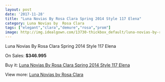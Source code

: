 ```yaml
---
layout: post
date: '2017-11-28'
title: "Luna Novias By Rosa Clara Spring 2014 Style 117 Elena"
category: Luna Novias by  Rosa Clara
tags: ["elegant","clara","demure","rosa","prom"]
image: http://img.idealgown.com/13730-thickbox_default/luna-novias-by-rosa-clara-spring-2014-style-117-elena.jpg
---
```

Luna Novias By Rosa Clara Spring 2014 Style 117 Elena

On Sales: **$346.995**
<a href="https://www.idealgown.com/en/luna-novias-by-rosa-clara/5520-luna-novias-by-rosa-clara-spring-2014-style-117-elena.html"><amp-img layout="responsive" width="600" height="600" src="//img.idealgown.com/13730-thickbox_default/luna-novias-by-rosa-clara-spring-2014-style-117-elena.jpg" alt="Luna Novias By Rosa Clara Spring 2014 Style 117 Elena 0" /></a>
<a href="https://www.idealgown.com/en/luna-novias-by-rosa-clara/5520-luna-novias-by-rosa-clara-spring-2014-style-117-elena.html"><amp-img layout="responsive" width="600" height="600" src="//img.idealgown.com/13731-thickbox_default/luna-novias-by-rosa-clara-spring-2014-style-117-elena.jpg" alt="Luna Novias By Rosa Clara Spring 2014 Style 117 Elena 1" /></a>

Buy it: [Luna Novias By Rosa Clara Spring 2014 Style 117 Elena](https://www.idealgown.com/en/luna-novias-by-rosa-clara/5520-luna-novias-by-rosa-clara-spring-2014-style-117-elena.html "Luna Novias By Rosa Clara Spring 2014 Style 117 Elena")

View more: [Luna Novias by  Rosa Clara](https://www.idealgown.com/en/81-luna-novias-by--rosa-clara "Luna Novias by  Rosa Clara")